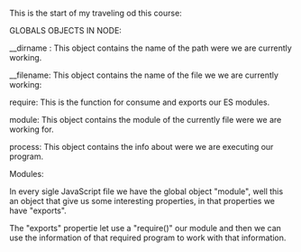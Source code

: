 This is the start of my traveling od this course:

GLOBALS OBJECTS IN NODE:

__dirname : This object contains the name of the path were we are currently working.

__filename: This object contains the name of the file we we are currently working:

require: This is the function for consume and exports our ES modules.

module:  This object contains the module of the currently file were we are working for.

process: This object contains the info about were we are executing our program.


Modules:

In every sigle JavaScript file we have the global object "module", well this an object that give us some interesting properties, in that properties we have "exports".

The "exports" propertie let use a "require()" our module and then we can use the information of that required program to work with that information.
